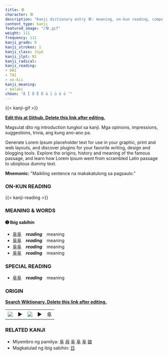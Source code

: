 ```yaml
---
title: 阜
character: 阜
description: "Kanji dictionary entry 阜: meaning, on-kun reading, compounds, origin, related kanji"
content_type: kanji
featured_image: "/阜.gif"
weight: 111
frequency: 111
kanji_grade: 9
kanji_strokes: 1
kanji_class: Jōyō
kanji_jlpt: N1
kanji_radical: 
kanji_reading: 
- DAI
- TAI
- oo-kii
kanji_meaning:
- malaki
chōon: "Ā Ī Ū Ē Ō ā ī ū ē ō ’"
---
```

[//]: # (Don't edit the line below. Kanji animated GIF code is automatically generated.)
{{< kanji-gif >}}

[//]: # (Edit below this line.)

**[Edit this at Github. Delete this link after editing.](https://github.com/tim0g/tim/tree/main/content/kanji/阜/index.md)**

Magsulat dito ng introduction tungkol sa kanji. Mga opinions, impressions, suggestions, trivia, ang kung ano-ano pa.

Generate Lorem Ipsum placeholder text for use in your graphic, print and web layouts, and discover plugins for your favorite writing, design and blogging tools. Explore the origins, history and meaning of the famous passage, and learn how Lorem Ipsum went from scrambled Latin passage to ubiqitous dummy text.
 
**Mnemonic:** "Maikling sentence na makakatulong sa pagsaulo."

### ON-KUN READING

[//]: # (Don't edit the line below. ON-KUN READING code is automatically generated.)
{{< kanji-reading >}}

### MEANING & WORDS

#### ➊ **Ibig sabihin**
  - [阜](../阜)[阜](../阜)　***reading***　meaning
  - [阜](../阜)[阜](../阜)　***reading***　meaning
  - [阜](../阜)[阜](../阜)　***reading***　meaning
  - [阜](../阜)[阜](../阜)　***reading***　meaning

### SPECIAL READING
  - [阜](../阜)[阜](../阜)　***reading***　meaning

### ORIGIN

**[Search Wiktionary. Delete this link after editing.](https://wiktionary.org/wiki/阜)**
<table class="kanji-table"><tr><td>
<img src="60px-阜-bronze.svg.png">
</td><td>▶</td><td>
<img src="60px-阜-oracle.svg.png">
</td><td>▶</td>
<td class="kanji-origin">阜</td>
</tr></table>

### RELATED KANJI
- Miyembro ng pamilya: [阜](../阜) [母](../母) [阜](../阜) [阜](../阜) [阜](../阜) [娘](../娘)
- Magkatulad ng ibig sabihin: [日](../日)
